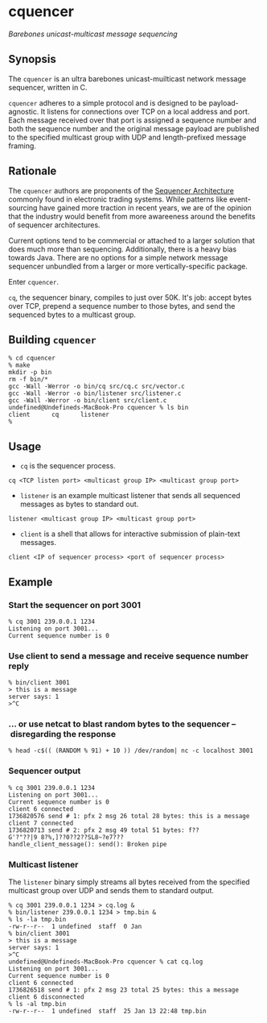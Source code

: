 # cquencer
_Barebones unicast-multicast message sequencing_

## Synopsis

The `cquencer` is an ultra barebones unicast-muilticast network message sequencer,
written in C. 

`cquencer` adheres to a simple protocol and is designed to be
payload-agnostic. It listens for connections over TCP on a local
address and port. Each message received over that port is assigned a
sequence number and both the sequence number and the original message
payload are published to the specified multicast group with UDP and
length-prefixed message framing. 

## Rationale

The `cquencer` authors are proponents of the [Sequencer Architecture](https://electronictradinghub.com/an-introduction-to-the-sequencer-world/]) commonly found in electronic trading systems. While patterns like event-sourcing have gained more traction in recent years, we are of the opinion that the industry would benefit from more awareeness around the benefits of sequencer architectures. 

Current options tend to be commercial or attached to a larger solution that does much more than sequencing. Additionally, there is a heavy bias towards Java. There are no options for a simple network message sequencer unbundled from a larger or more vertically-specific package. 

Enter `cquencer`.

`cq`, the sequencer binary, compiles to just over 50K. It's job: accept bytes over TCP, prepend a sequence number to those bytes, and send the sequenced bytes to a multicast group.

## Building `cquencer`

```
% cd cquencer
% make
mkdir -p bin
rm -f bin/*
gcc -Wall -Werror -o bin/cq src/cq.c src/vector.c
gcc -Wall -Werror -o bin/listener src/listener.c
gcc -Wall -Werror -o bin/client src/client.c
undefined@Undefineds-MacBook-Pro cquencer % ls bin
client		cq		listener
% 
```

## Usage

- `cq` is the sequencer process. 

`cq <TCP listen port> <multicast group IP> <multicast group port>`

- `listener` is an example multicast listener that sends all sequenced
  messages as bytes to standard out.

`listener <multicast group IP> <multicast group port>`

- `client` is a shell that allows for interactive submission of
  plain-text messages.

`client <IP of sequencer process> <port of sequencer process>` 

## Example

### Start the sequencer on port 3001

```
% cq 3001 239.0.0.1 1234
Listening on port 3001...
Current sequence number is 0
```

### Use client to send a message and receive sequence number reply

```
% bin/client 3001
> this is a message
server says: 1
>^C 
```

### ... or use netcat to blast random bytes to the sequencer – disregarding the response

```
% head -c$(( (RANDOM % 91) + 10 )) /dev/random| nc -c localhost 3001 
```

### Sequencer output

```
% cq 3001 239.0.0.1 1234
Listening on port 3001...
Current sequence number is 0
client 6 connected
1736820576 send # 1: pfx 2 msg 26 total 28 bytes: this is a message
client 7 connected
1736820713 send # 2: pfx 2 msg 49 total 51 bytes: f??
G'?"??|9 8?%,]??0??2??SL8~?e7???
handle_client_message(): send(): Broken pipe
```

### Multicast listener

The `listener` binary simply streams all bytes received from the specified multicast group over UDP and sends them to standard output. 

```
% cq 3001 239.0.0.1 1234 > cq.log &
% bin/listener 239.0.0.1 1234 > tmp.bin &
% ls -la tmp.bin 
-rw-r--r--  1 undefined  staff  0 Jan 
% bin/client 3001
> this is a message
server says: 1
>^C
undefined@Undefineds-MacBook-Pro cquencer % cat cq.log 
Listening on port 3001...
Current sequence number is 0
client 6 connected
1736826518 send # 1: pfx 2 msg 23 total 25 bytes: this a message
client 6 disconnected
% ls -al tmp.bin 
-rw-r--r--  1 undefined  staff  25 Jan 13 22:48 tmp.bin
```

